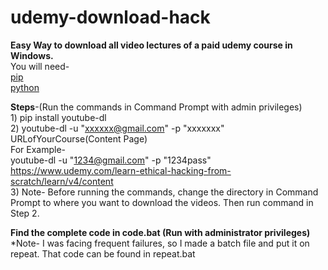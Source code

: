 # udemy-download-hack
<b>Easy Way to download all video lectures of a paid udemy course in Windows.</b>
<br>You will need-
<br><a href="https://pypi.python.org/pypi/pip">pip</a>
<br><a href="https://www.python.org/downloads/">python</a><br>

<b>Steps</b>-(Run the commands in Command Prompt with admin privileges)
<br>1) pip install youtube-dl
<br>2) youtube-dl -u "xxxxxx@gmail.com" -p "xxxxxxx" URLofYourCourse(Content Page)
<br> For Example-
<br> youtube-dl -u "1234@gmail.com" -p "1234pass" https://www.udemy.com/learn-ethical-hacking-from-scratch/learn/v4/content
 <br>3) Note- Before running the commands, change the directory in Command Prompt to where you want to download the videos. Then run command in Step 2.

<b>Find the complete code in code.bat (Run with administrator privileges)</b>
<br>*Note- I was facing frequent failures, so I made a batch file and put it on repeat. 
That code can be found in repeat.bat
